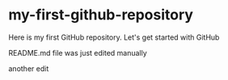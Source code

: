 # my-first-github-repository
Here is my first GitHub repository. Let's get started with GitHub

README.md file was just edited manually

another edit
